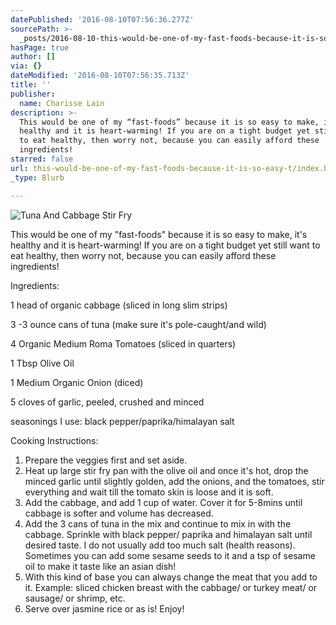 ```yaml
---
datePublished: '2016-08-10T07:56:36.277Z'
sourcePath: >-
  _posts/2016-08-10-this-would-be-one-of-my-fast-foods-because-it-is-so-easy-t.md
hasPage: true
author: []
via: {}
dateModified: '2016-08-10T07:56:35.713Z'
title: ''
publisher:
  name: Charisse Lain
description: >-
  This would be one of my “fast-foods” because it is so easy to make, it’s
  healthy and it is heart-warming! If you are on a tight budget yet still want
  to eat healthy, then worry not, because you can easily afford these
  ingredients! 
starred: false
url: this-would-be-one-of-my-fast-foods-because-it-is-so-easy-t/index.html
_type: Blurb

---
```

![Tuna And Cabbage Stir Fry](https://the-grid-user-content.s3-us-west-2.amazonaws.com/2e8c3c57-5348-438a-ac3d-e03418a34c4a.jpg)

This would be one of my "fast-foods" because it is so easy to make, it's healthy and it is heart-warming! If you are on a tight budget yet still want to eat healthy, then worry not, because you can easily afford these ingredients! 

Ingredients: 

1 head of organic cabbage (sliced in long slim strips)

3 -3 ounce cans of tuna (make sure it's pole-caught/and wild)

4 Organic Medium Roma Tomatoes (sliced in quarters)

1 Tbsp Olive Oil

1 Medium Organic Onion (diced)

5 cloves of garlic, peeled, crushed and minced

seasonings I use: black pepper/paprika/himalayan salt 

Cooking Instructions:

1. Prepare the veggies first and set aside. 
2. Heat up large stir fry pan with the olive oil and once it's hot, drop the minced garlic until slightly golden, add the onions, and the tomatoes, stir everything and wait till the tomato skin is loose and it is soft. 
3. Add the cabbage, and add 1 cup of water. Cover it for 5-8mins until cabbage is softer and volume has decreased.
4. Add the 3 cans of tuna in the mix and continue to mix in with the cabbage. Sprinkle with black pepper/ paprika and himalayan salt until desired taste. I do not usually add too much salt (health reasons). Sometimes you can add some sesame seeds to it and a tsp of sesame oil to make it taste like an asian dish!
5. With this kind of base you can always change the meat that you add to it. Example: sliced chicken breast with the cabbage/ or turkey meat/ or sausage/ or shrimp, etc. 
6. Serve over jasmine rice or as is! Enjoy!